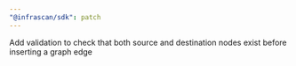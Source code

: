 ```yaml
---
"@infrascan/sdk": patch
---
```


Add validation to check that both source and destination nodes exist before inserting a graph edge
